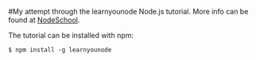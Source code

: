 #My attempt through the learnyounode Node.js tutorial.
More info can be found at [NodeSchool](http://nodeschool.io).

The tutorial can be installed with npm:
```
$ npm install -g learnyounode
```
